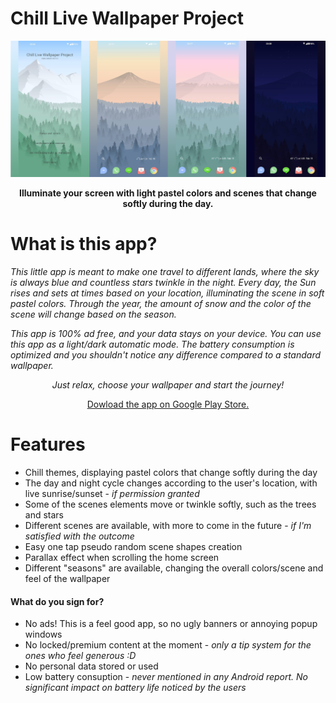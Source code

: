 # Chill Live Wallpaper Project

![This is a showcase](/Assets/showcase.png "showcase")

**<div align="center">Illuminate your screen with light pastel colors and scenes that change softly during the day.**</div>

# What is this app?

_This little app is meant to make one travel to different lands, where the sky is always blue and countless stars twinkle in the night.
Every day, the Sun rises and sets at times based on your location, illuminating the scene in soft pastel colors. Through the year, the amount of snow and the color of the scene will change based on the season._

_This app is 100% ad free, and your data stays on your device.
You can use this app as a light/dark automatic mode. The battery consumption is optimized and you shouldn't notice any difference compared to a standard wallpaper._

<div align="center">
  
  _Just relax, choose your wallpaper and start the journey!_
  
  [Dowload the app on Google Play Store.](https://play.google.com/store/apps/details?id=com.chilllive.chillwallpaperproject)
  
  </div>


# Features

* Chill themes, displaying pastel colors that change softly during the day
* The day and night cycle changes according to the user's location, with live sunrise/sunset - _if permission granted_
* Some of the scenes elements move or twinkle softly, such as the trees and stars
* Different scenes are available, with more to come in the future - _if I'm satisfied with the outcome_
* Easy one tap pseudo random scene shapes creation
* Parallax effect when scrolling the home screen
* Different "seasons" are available, changing the overall colors/scene and feel of the wallpaper

#### What do you sign for?

* No ads! This is a feel good app, so no ugly banners or annoying popup windows
* No locked/premium content at the moment - _only a tip system for the ones who feel generous :D_
* No personal data stored or used
* Low battery consuption - _never mentioned in any Android report. No significant impact on battery life noticed by the users_

